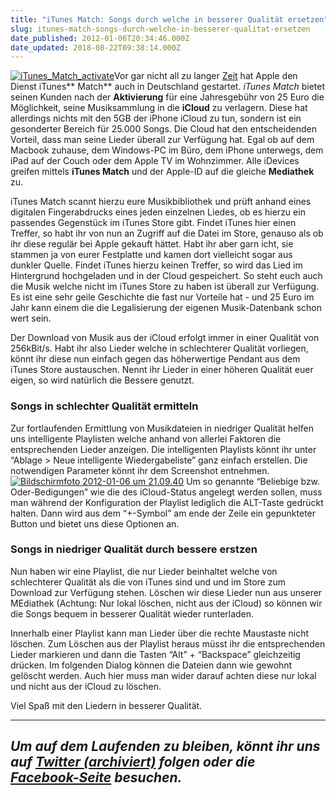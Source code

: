 ```yaml
---
title: "iTunes Match: Songs durch welche in besserer Qualität ersetzen"
slug: itunes-match-songs-durch-welche-in-besserer-qualitat-ersetzen
date_published: 2012-01-06T20:34:46.000Z
date_updated: 2018-08-22T09:38:14.000Z
---
```


[![iTunes_Match_activate](//picdump.thafaker.de/2011/12/iTunes_Match_activate1-125x125.png)](http://picdump.thafaker.de/2011/12/iTunes_Match_activate1.png)Vor gar nicht all zu langer [Zeit](__GHOST_URL__/itunes-match-das-wichtigste-zusammengefasst/) hat Apple den Dienst iTunes** Match** auch in Deutschland gestartet. *iTunes Match* bietet seinen Kunden nach der **Aktivierung** für eine Jahresgebühr von 25 Euro die Möglichkeit, seine Musiksammlung in die **iCloud** zu verlagern. Diese hat allerdings nichts mit den 5GB der iPhone iCloud zu tun, sondern ist ein gesonderter Bereich für 25.000 Songs. Die Cloud hat den entscheidenden Vorteil, dass man seine Lieder überall zur Verfügung hat. Egal ob auf dem Macbook zuhause, dem Windows-PC im Büro, dem iPhone unterwegs, dem iPad auf der Couch oder dem Apple TV im Wohnzimmer. Alle iDevices greifen mittels **iTunes Match** und der Apple-ID auf die gleiche **Mediathek** zu.

iTunes Match scannt hierzu eure Musikbibliothek und prüft anhand eines digitalen Fingerabdrucks eines jeden einzelnen Liedes, ob es hierzu ein passendes Gegenstück im iTunes Store gibt. Findet iTunes hier einen Treffer, so habt ihr von nun an Zugriff auf die Datei im Store, genauso als ob ihr diese regulär bei Apple gekauft hättet. Habt ihr aber garn icht, sie stammen ja von eurer Festplatte und kamen dort vielleicht sogar aus dunkler Quelle. Findet iTunes hierzu keinen Treffer, so wird das Lied im Hintergrund hochgeladen und in der Cloud gespeichert. So steht euch auch die Musik welche nicht im iTunes Store zu haben ist überall zur Verfügung. Es ist eine sehr geile Geschichte die fast nur Vorteile hat - und 25 Euro im Jahr kann einem die die Legalisierung der eigenen Musik-Datenbank schon wert sein.

Der Download von Musik aus der iCloud erfolgt immer in einer Qualität von 256kBit/s. Habt ihr also Lieder welche in schlechterer Qualität vorliegen, könnt ihr diese nun einfach gegen das höherwertige Pendant aus dem iTunes Store austauschen. Nennt ihr Lieder in einer höheren Qualität euer eigen, so wird natürlich die Bessere genutzt.

### Songs in schlechter Qualität ermitteln

Zur fortlaufenden Ermittlung von Musikdateien in niedriger Qualität helfen uns intelligente Playlisten welche anhand von allerlei Faktoren die entsprechenden Lieder anzeigen. Die intelligenten Playlists könnt ihr unter “Ablage > Neue intelligente Wiedergabeliste” ganz einfach erstellen. Die notwendigen Parameter könnt ihr dem Screenshot entnehmen.
[![Bildschirmfoto 2012-01-06 um 21.09.40](//picdump.thafaker.de/2012/01/Bildschirmfoto-2012-01-06-um-21.09.40-580x317.png)](http://picdump.thafaker.de/2012/01/Bildschirmfoto-2012-01-06-um-21.09.40.png)
Um so genannte “Beliebige bzw. Oder-Bedigungen” wie die des iCloud-Status angelegt werden sollen, muss man während der Konfiguration der Playlist lediglich die ALT-Taste gedrückt halten. Dann wird aus dem “+-Symbol” am ende der Zeile ein gepunkteter Button und bietet uns diese Optionen an.

### Songs in niedriger Qualität durch bessere erstzen

Nun haben wir eine Playlist, die nur Lieder beinhaltet welche von schlechterer Qualität als die von iTunes sind und und im Store zum Download zur Verfügung stehen. Löschen wir diese Lieder nun aus unserer MEdiathek (Achtung: Nur lokal löschen, nicht aus der iCloud) so können wir die Songs bequem in besserer Qualität wieder runterladen.

Innerhalb einer Playlist kann man Lieder über die rechte Maustaste nicht löschen. Zum Löschen aus der Playlist heraus müsst ihr die entsprechenden Lieder markieren und dann die Tasten “Alt” + “Backspace” gleichzeitig drücken. Im folgenden Dialog können die Dateien dann wie gewohnt gelöscht werden. Auch hier muss man wider darauf achten diese nur lokal und nicht aus der iCloud zu löschen.

Viel Spaß mit den Liedern in besserer Qualität.

---
*Um auf dem Laufenden zu bleiben, könnt ihr uns auf [Twitter (archiviert)](http://web.archive.org/web/20250905043545/https://twitter.com/) folgen oder die [Facebook-Seite](http://de-de.facebook.com/pages/thafaker-auf-Beton/154600141278763) besuchen.*
---
